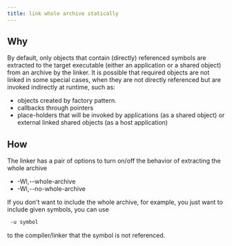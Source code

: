 ```yaml
---
title: link whole archive statically
---
```


## Why

By default, only objects that contain (directly) referenced symbols are extracted to the target executable (either an application or a shared object) from an archive by the linker. It is possible that required objects are not linked in some special cases, when they are not directly referenced but are invoked indirectly at runtime, such as:

* objects created by factory pattern.
* callbacks through pointers
* place-holders that will be invoked by applications (as a shared object) or external linked shared objects (as a host application)

## How

The linker has a pair of options to turn on/off the behavior of extracting the whole archive

* -Wl,--whole-archive
* -Wl,--no-whole-archive

If you don't want to include the whole archive, for example, you just want to include given symbols, you can use

```sh
 -u symbol
```

to the compiler/linker that the symbol is not referenced.

